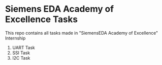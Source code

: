 # Siemens EDA Academy of Excellence Tasks
This repo contains all tasks made in "SiemensEDA Academy of Excellence" Internship
1. UART Task
1. SSI Task
1. I2C Task	

